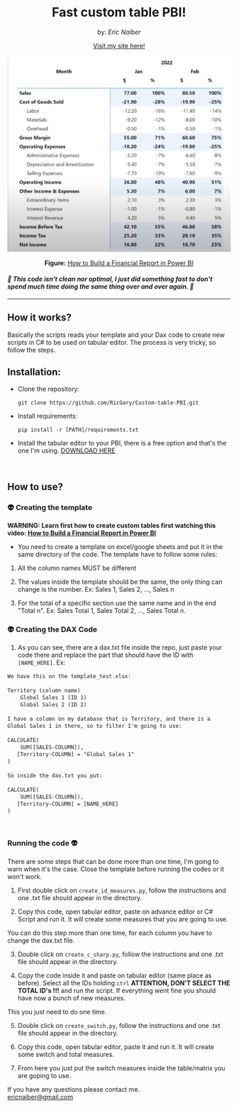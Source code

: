 <h1 align="center">Fast custom table PBI!</h1>
<p align="center" >by: <em>Eric Naiber</em></p>

<p align="center">
<a href="https://ericnaiber.com">Visit my site here!</a>
</p>

<p align="center" >
    <img src="img/custom table.png">
</p>

<p align="center"><b>Figure:</b> <a href="https://www.youtube.com/watch?v=J4317R5BvsA&ab_channel=HowtoPowerBI">How to Build a Financial Report in Power BI</a></p>

 <h4>
    <i>🚧 This code isn't clean nor optimal, I just did something fast to don't spend much time doing the same thing over and over again. 🚧</i>
</h4>

<hr>

<h2>
    <b>How it works?</b>
</h2>

Basically the scripts reads your template and your Dax code to create new scripts in C# to be used on tabular editor. The process is very tricky, so follow the steps.

 <h2>
    <b>Installation:</b>
</h2>

* Clone the repository:

    ```
    git clone https://github.com/RicGary/Custom-table-PBI.git
    ```

* Install requirements:

    ```
    pip install -r [PATH]/requirements.txt
    ```

* Install the tabular editor to your PBI, there is a free option and that's the one I'm using. <a href="https://github.com/TabularEditor/TabularEditor/releases/tag/2.19.0">DOWNLOAD HERE</a>

<br>
 <h2>
    <b>How to use?</b>
</h2>

 <h3>
    <b> 👽 Creating the template</b>
</h3>

<b>WARNING: Learn first how to create custom tables first watching this video: <a href="https://www.youtube.com/watch?v=J4317R5BvsA&ab_channel=HowtoPowerBI">How to Build a Financial Report in Power BI</a></b>

* You need to create a template on excel/google sheets and put it in the same directory of the code. The template have to follow some rules:

1. All the column names MUST be different

2. The values inside the template should be the same, the only thing can change is the number. Ex: Sales 1, Sales 2, ..., Sales n

3. For the total of a specific section use the same name and in the end "Total n". Ex: Sales Total 1, Sales Total 2, ..., Sales Total n.

 <h3>
    <b> 👽 Creating the DAX Code</b>
</h3>

1. As you can see, there are a dax.txt file inside the repo, just paste your code there and replace the part that should have the ID with `[NAME_HERE]`. Ex:

```
We have this on the template_test.xlsx:

Territory (column name)
    Global Sales 1 (ID 1)
    Global Sales 2 (ID 2)

I have a column on my database that is Territory, and there is a Global Sales 1 in there, so to filter I'm going to use:

CALCULATE(
    SUM([SALES-COLUMN]),
   [Territory-COLUMN] = "Global Sales 1"
)

So inside the dax.txt you put:

CALCULATE(
    SUM([SALES-COLUMN]),
   [Territory-COLUMN] = [NAME_HERE]
)
```

<br>

 <h3>
    <b>Running the code 👽 </b>
</h3>

There are some steps that can be done more than one time, I'm going to warn when it's the case.
Close the template before running the codes or it won't work.



1. First double click on `create_id_measures.py`, follow the instructions and one .txt file should appear in the directory.

2. Copy this code, open tabular editor, paste on advance editor or C# Script and run it. It will create some measures that you are going to use.

You can do this step more than one time, for each column you have to change the dax.txt file.

3. Double click on `create_c_sharp.py`, follow the instructions and one .txt file should appear in the directory.

4. Copy the code inside it and paste on tabular editor (same place as before). Select all the IDs holding `ctrl` <b>ATTENTION, DON'T SELECT THE TOTAL ID's !!!</b> and run the script. If everything went fine you should have now a bunch of new measures.

This you just need to do one time.

5. Double click on `create_switch.py`, follow the instructions and one .txt file should appear in the directory.

6. Copy this code, open tabular editor, paste it and run it. It will create some switch and total measures.

7. From here you just put the switch measures inside the table/matrix you are goping to use.


If you have any questions please contact me.<br>
ericnaiber@gmail.com